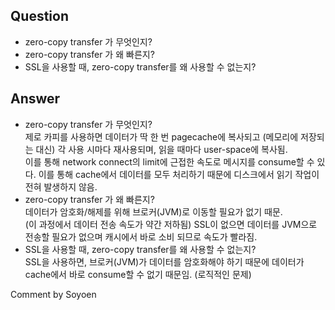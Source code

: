## Question
- zero-copy transfer 가 무엇인지?  
- zero-copy transfer 가 왜 빠른지?  
- SSL을 사용할 때, zero-copy transfer를 왜 사용할 수 없는지?  

## Answer
- zero-copy transfer 가 무엇인지?  
제로 카피를 사용하면 데이터가 딱 한 번 pagecache에 복사되고 (메모리에 저장되는 대신) 각 사용 시마다 재사용되며, 읽을 때마다 user-space에 복사됨.  
이를 통해 network connect의 limit에 근접한 속도로 메시지를 consume할 수 있다. 이를 통해 cache에서 데이터를 모두 처리하기 때문에 디스크에서 읽기 작업이 전혀 발생하지 않음.  
- zero-copy transfer 가 왜 빠른지?  
데이터가 암호화/해제를 위해 브로커(JVM)로 이동할 필요가 없기 때문.  
(이 과정에서 데이터 전송 속도가 약간 저하됨) SSL이 없으면 데이터를 JVM으로 전송할 필요가 없으며 캐시에서 바로 소비 되므로 속도가 빨라짐.  
- SSL을 사용할 때, zero-copy transfer를 왜 사용할 수 없는지?  
SSL을 사용하면, 브로커(JVM)가 데이터를 암호화해야 하기 때문에 데이터가 cache에서 바로 consume할 수 없기 때문임. (로직적인 문제)  

Comment by Soyoen
